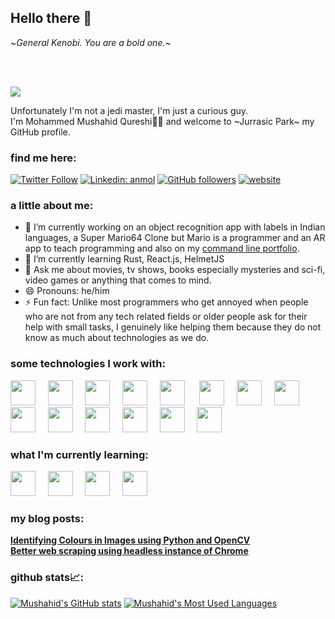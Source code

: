 <!--
**mushahidq/mushahidq** is a ✨ _special_ ✨ repository because its `README.md` (this file) appears on your GitHub profile.

Here are some ideas to get you started:

- 🔭 I’m currently working on ...
- 🌱 I’m currently learning ...
- 👯 I’m looking to collaborate on ...
- 🤔 I’m looking for help with ...
- 💬 Ask me about ...
- 📫 How to reach me: ...
- 😄 Pronouns: ...
- ⚡ Fun fact: ...

-->

## Hello there 👋

~*General Kenobi. You are a bold one.*~

<br>
<br>

![](https://visitor-badge.glitch.me/badge?page_id=mushahidq.mushahidq)


Unfortunately I'm not a jedi master, I'm just a curious guy.<br>
I'm Mohammed Mushahid Qureshi👨‍💻 and welcome to ~Jurrasic Park~ my GitHub profile.<br>

### find me here:

[![Twitter Follow](https://img.shields.io/twitter/follow/mushahidq?label=Follow)](https://twitter.com/intent/follow?screen_name=mushahidq)
[![Linkedin: anmol](https://img.shields.io/badge/-mushahidq-blue?style=flat-square&logo=Linkedin&logoColor=white&link=https://www.linkedin.com/in/mushahidq/)](https://www.linkedin.com/in/mushahidq/)
[![GitHub followers](https://img.shields.io/github/followers/mushahidq?label=Follow&style=social)](https://github.com/mushahidq/?tab=follow)
[![website](https://img.shields.io/badge/Website-46a2f1.svg?&style=flat-square&logo=Google-Chrome&logoColor=white&link=https://mushahidq.github.io/portfolio-cli/)](https://mushahidq.github.io/portfolio-cli/)


### a little about me:

- 🔭 I’m currently working on an object recognition app with labels in Indian languages, a Super Mario64 Clone but Mario is a programmer and an AR app to teach programming and also on my [command line portfolio](https://mushahidq.github.io/portfolio-cli/).
- 🌱 I’m currently learning Rust, React.js, HelmetJS
- 💬 Ask me about movies, tv shows, books especially mysteries and sci-fi, video games or anything that comes to mind.
- 😄 Pronouns: he/him
- ⚡ Fun fact: Unlike most programmers who get annoyed when people who are not from any tech related fields or older people ask for their help with small tasks, I genuinely like helping them because they do not know as much about technologies as we do.

### some technologies I work with:

<img src="https://cdn.jsdelivr.net/gh/devicons/devicon@latest/icons/html5/html5-plain.svg" width="40px">&nbsp;&nbsp;&nbsp;&nbsp;
<img src="https://cdn.jsdelivr.net/gh/devicons/devicon@latest/icons/css3/css3-plain.svg" width="40px">&nbsp;&nbsp;&nbsp;&nbsp;
<img src="https://cdn.jsdelivr.net/gh/devicons/devicon@latest/icons/javascript/javascript-original.svg" width="40px">&nbsp;&nbsp;&nbsp;&nbsp;
<img src="https://cdn.jsdelivr.net/gh/devicons/devicon@latest/icons/nodejs/nodejs-plain.svg" width="40px">&nbsp;&nbsp;&nbsp;&nbsp;
<img src="https://cdn.jsdelivr.net/gh/devicons/devicon@latest/icons/git/git-original.svg" width="40px">&nbsp;&nbsp;&nbsp;&nbsp;&nbsp;
<img src="https://cdn.jsdelivr.net/gh/devicons/devicon@latest/icons/python/python-original.svg" width="40px">&nbsp;&nbsp;&nbsp;&nbsp;
<img src="https://cdn.jsdelivr.net/gh/devicons/devicon@latest/icons/c/c-original.svg" width="40px">&nbsp;&nbsp;&nbsp;&nbsp;
<img src="https://cdn.jsdelivr.net/gh/devicons/devicon@latest/icons/cplusplus/cplusplus-original.svg" width="40px">&nbsp;&nbsp;&nbsp;&nbsp;
<img src="https://cdn.jsdelivr.net/gh/devicons/devicon@latest/icons/csharp/csharp-original.svg" width="40px">&nbsp;&nbsp;&nbsp;&nbsp;
<img src="https://cdn.jsdelivr.net/gh/devicons/devicon@latest/icons/java/java-original.svg" width="40px">&nbsp;&nbsp;&nbsp;&nbsp;
<img src="https://cdn.jsdelivr.net/gh/devicons/devicon@latest/icons/rails/rails-original-wordmark.svg" width="40px">&nbsp;&nbsp;&nbsp;&nbsp;
<img src="https://cdn.jsdelivr.net/gh/devicons/devicon@latest/icons/ruby/ruby-original.svg" width="40px">&nbsp;&nbsp;&nbsp;&nbsp;
<img src="https://cdn.jsdelivr.net/gh/devicons/devicon@latest/icons/mongodb/mongodb-original.svg" width="40px">&nbsp;&nbsp;&nbsp;&nbsp;
<img src="https://cdn.jsdelivr.net/gh/devicons/devicon@latest/icons/mysql/mysql-original.svg" width="40px">&nbsp;&nbsp;&nbsp;&nbsp;

### what I'm currently learning:

<img src="https://cdn.jsdelivr.net/gh/devicons/devicon@latest/icons/typescript/typescript-original.svg" width="40px">&nbsp;&nbsp;&nbsp;&nbsp;
<img src="https://cdn.jsdelivr.net/gh/devicons/devicon@latest/icons/react/react-original.svg" width="40px">&nbsp;&nbsp;&nbsp;&nbsp;
<img src="https://cdn.jsdelivr.net/gh/devicons/devicon@latest/icons/go/go-original.svg" width="40px">&nbsp;&nbsp;&nbsp;&nbsp;
<img src="https://cdn.jsdelivr.net/gh/devicons/devicon@latest/icons/rust/rust-plain.svg" width="40px">&nbsp;&nbsp;&nbsp;&nbsp;&nbsp;&nbsp;&nbsp;&nbsp;

### my blog posts:
**[Identifying Colours in Images using Python and OpenCV](https://dev.to/mushahidq/identifying-colours-in-images-using-python-and-opencv-4g3j)** <br />
**[Better web scraping using headless instance of Chrome](https://dev.to/mushahidq/better-web-scraping-using-headless-instance-of-chrome-82e)**

### github stats📈:
[![Mushahid's GitHub stats](https://github-readme-stats.vercel.app/api?username=mushahidq&count_private=true&show_icons=true&title_color=58a6ff&text_color=c9d1d9&hide_border=true&icon_color=da3633&bg_color=0d1117)](https://github.com/mushahidq)
[![Mushahid's Most Used Languages](https://github-readme-stats-ten-lyart.vercel.app/api/top-langs/?username=mushahidq&langs_count=10&hide=Jupyter%20Notebook&layout=compact&count_private=true&show_icons=true&title_color=58a6ff&text_color=c9d1d9&hide_border=true&icon_color=da3633&bg_color=0d1117)](https://github.com/mushahidq)
